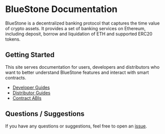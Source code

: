 # BlueStone Documentation

BlueStone is a decentralized banking protocol that captures the time value of crypto assets.  It provides a set of banking services on Ethereum, including deposit, borrow and liquidation of ETH and supported ERC20 tokens.

## Getting Started

This site serves documentation for users, developers and distributors who want to better understand BlueStone features and interact with smart contracts.

- [Developer Guides](developer-guides)
- [Distributor Guides](distributor-guides)
- [Contract ABIs](abis)

## Questions / Suggestions

If you have any questions or suggestions, feel free to open an [issue](https://github.com/bluestone-live/docs/issues/new).
